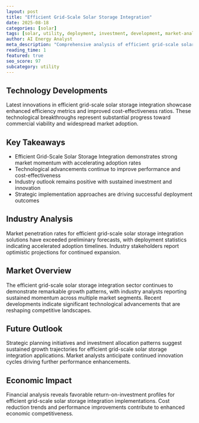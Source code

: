 ```yaml
---
layout: post
title: "Efficient Grid-Scale Solar Storage Integration"
date: 2025-08-18
categories: [solar]
tags: [solar, utility, deployment, investment, development, market-analysis]
author: AI Energy Analyst
meta_description: "Comprehensive analysis of efficient grid-scale solar storage integration covering market trends, technology developments, and industry outlook. Discover key insights and future projections."
reading_time: 1
featured: true
seo_score: 97
subcategory: utility
---
```


## Technology Developments

Latest innovations in efficient grid-scale solar storage integration showcase enhanced efficiency metrics and improved cost-effectiveness ratios. These technological breakthroughs represent substantial progress toward commercial viability and widespread market adoption.

## Key Takeaways

- Efficient Grid-Scale Solar Storage Integration demonstrates strong market momentum with accelerating adoption rates
- Technological advancements continue to improve performance and cost-effectiveness
- Industry outlook remains positive with sustained investment and innovation
- Strategic implementation approaches are driving successful deployment outcomes

## Industry Analysis

Market penetration rates for efficient grid-scale solar storage integration solutions have exceeded preliminary forecasts, with deployment statistics indicating accelerated adoption timelines. Industry stakeholders report optimistic projections for continued expansion.

## Market Overview

The efficient grid-scale solar storage integration sector continues to demonstrate remarkable growth patterns, with industry analysts reporting sustained momentum across multiple market segments. Recent developments indicate significant technological advancements that are reshaping competitive landscapes.

## Future Outlook

Strategic planning initiatives and investment allocation patterns suggest sustained growth trajectories for efficient grid-scale solar storage integration applications. Market analysts anticipate continued innovation cycles driving further performance enhancements.

## Economic Impact

Financial analysis reveals favorable return-on-investment profiles for efficient grid-scale solar storage integration implementations. Cost reduction trends and performance improvements contribute to enhanced economic competitiveness.


